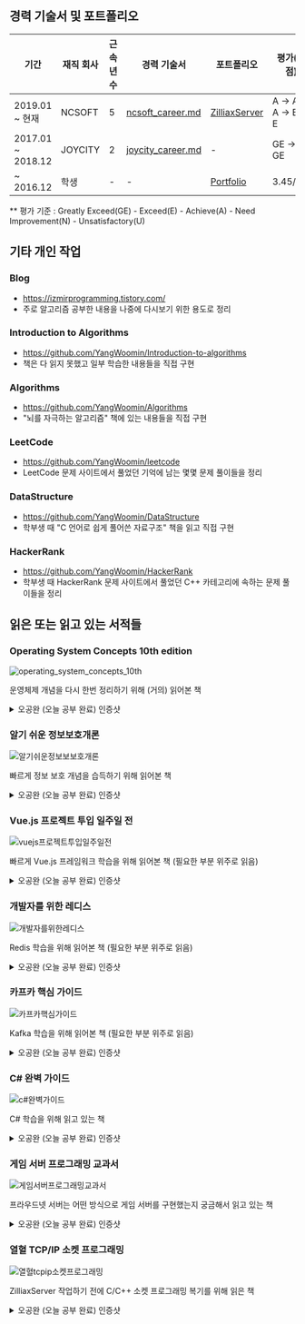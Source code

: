 
## 경력 기술서 및 포트폴리오

| 기간 | 재직 회사 | 근속년수 | 경력 기술서 | 포트폴리오 | 평가(학점) |
|----------|----------|----------|----------|----------|----------|
| 2019.01 ~ 현재 | NCSOFT | 5 | [ncsoft_career.md](ncsoft_career.md) | [ZilliaxServer](https://github.com/YangWoomin/ZilliaxServer) | A -> A -> A -> E -> E |
| 2017.01 ~ 2018.12 | JOYCITY | 2 | [joycity_career.md](joycity_career.md) | - | GE -> GE |
| ~ 2016.12 | 학생 | - | - | [Portfolio](https://github.com/YangWoomin/Portfolio) | 3.45/4.5 |

** 평가 기준 : Greatly Exceed(GE) - Exceed(E) - Achieve(A) - Need Improvement(N) - Unsatisfactory(U)

## 기타 개인 작업
### Blog
* https://izmirprogramming.tistory.com/
* 주로 알고리즘 공부한 내용을 나중에 다시보기 위한 용도로 정리
### Introduction to Algorithms 
* https://github.com/YangWoomin/Introduction-to-algorithms
* 책은 다 읽지 못했고 일부 학습한 내용들을 직접 구현
### Algorithms 
* https://github.com/YangWoomin/Algorithms
* "뇌를 자극하는 알고리즘" 책에 있는 내용들을 직접 구현
### LeetCode
* https://github.com/YangWoomin/leetcode
* LeetCode 문제 사이트에서 풀었던 기억에 남는 몇몇 문제 풀이들을 정리
### DataStructure
* https://github.com/YangWoomin/DataStructure
* 학부생 때 "C 언어로 쉽게 풀어쓴 자료구조" 책을 읽고 직접 구현
### HackerRank
* https://github.com/YangWoomin/HackerRank
* 학부생 때 HackerRank 문제 사이트에서 풀었던 C++ 카테고리에 속하는 문제 풀이들을 정리

## 읽은 또는 읽고 있는 서적들
### Operating System Concepts 10th edition
![operating_system_concepts_10th](https://github.com/user-attachments/assets/5fee17b5-5887-44f4-a652-ff2071e2341a)

운영체제 개념을 다시 한번 정리하기 위해 (거의) 읽어본 책

<details>
<summary> 오공완 (오늘 공부 완료) 인증샷 </summary>

![operating_system_concepts_1](https://github.com/user-attachments/assets/a93954e7-aca0-481d-9c1d-f1e0b44eeca1)
![operating_system_concepts_2](https://github.com/user-attachments/assets/6b062f12-1c2e-4578-a51e-48c17361532e)
![operating_system_concepts_3](https://github.com/user-attachments/assets/d442c924-8521-4466-a3dc-b2f9bb145073)
![operating_system_concepts_4](https://github.com/user-attachments/assets/5b310030-b0a4-469e-a62d-6b531069c6f3)
![operating_system_concepts_5](https://github.com/user-attachments/assets/f0797ed1-4dcb-4271-b863-71e9a34e4655)
![operating_system_concepts_6](https://github.com/user-attachments/assets/e41c1363-c1e2-4fe3-80dc-f76ca3dbda0a)
![operating_system_concepts_7](https://github.com/user-attachments/assets/de263597-4c58-4be0-afc9-e343a89d5954)
![operating_system_concepts_8](https://github.com/user-attachments/assets/f3e7a651-fcd8-416c-9237-ea8918f32abd)
![operating_system_concepts_9](https://github.com/user-attachments/assets/75935bea-797c-4adc-bfb6-7b7e171528cd)
![operating_system_concepts_10](https://github.com/user-attachments/assets/02bf74b8-8359-4625-b2b0-eda5bf6a8042)
![operating_system_concepts_11](https://github.com/user-attachments/assets/1ecca5fc-a2e7-460c-b9cf-064b6d7cfcbd)
![operating_system_concepts_12](https://github.com/user-attachments/assets/97d767f0-a153-4d45-9756-c461797798f9)
![operating_system_concepts_13](https://github.com/user-attachments/assets/783f2777-a75e-459c-89ed-304ce69eea5f)
![operating_system_concepts_14](https://github.com/user-attachments/assets/97e956a6-be7e-4ee2-8499-ec88f6ce550a)
![operating_system_concepts_15](https://github.com/user-attachments/assets/9dd3fa96-de6e-4998-b86c-936c9e9585a3)
![operating_system_concepts_16](https://github.com/user-attachments/assets/f63220ad-adbf-4b60-ad33-27f51f556b28)
![operating_system_concepts_17](https://github.com/user-attachments/assets/ddf1dbc9-6da3-46a5-b20a-13614fe42ed7)
![operating_system_concepts_18](https://github.com/user-attachments/assets/1b09552a-443a-400e-aef5-f99d6b3692ee)
![operating_system_concepts_19](https://github.com/user-attachments/assets/2f6e3881-23e4-4f68-9b48-1bb6aa0034de)
![operating_system_concepts_20](https://github.com/user-attachments/assets/fd3b35a3-f395-4bc4-9b3d-712cdcb71922)
![operating_system_concepts_21](https://github.com/user-attachments/assets/aac8186a-90c1-42d4-9e25-e95c104fc0f1)
![operating_system_concepts_22](https://github.com/user-attachments/assets/0f09d3f8-de87-475d-8516-a51ce526fbb0)
![operating_system_concepts_23](https://github.com/user-attachments/assets/19e37531-f8fd-4682-b3d2-286bb030a30f)
![operating_system_concepts_24](https://github.com/user-attachments/assets/146cc887-524f-446f-8889-5d5c10414d0e)
![operating_system_concepts_25](https://github.com/user-attachments/assets/1d41105a-5453-44d3-94a4-3dc51819d566)
![operating_system_concepts_26](https://github.com/user-attachments/assets/7eea78af-eca2-4cc9-9a3a-d39e763f8fc7)
![operating_system_concepts_27](https://github.com/user-attachments/assets/1ca20cfb-01ab-410b-af6a-9025dc2527d4)
![operating_system_concepts_28](https://github.com/user-attachments/assets/fc5855a5-f522-4bb6-b605-e724c2fa4f70)
![operating_system_concepts_29](https://github.com/user-attachments/assets/03477b28-2093-4f26-afde-d4f7952966da)
![operating_system_concepts_30](https://github.com/user-attachments/assets/b91e3b11-f413-4560-af8f-92fbca478b4e)
![operating_system_concepts_31](https://github.com/user-attachments/assets/581627ab-89a3-4458-a038-3909bbffdeb9)
![operating_system_concepts_32](https://github.com/user-attachments/assets/c9943cf4-6a7a-40da-99f4-f1f9009cedd6)
![operating_system_concepts_33](https://github.com/user-attachments/assets/81849593-95b2-4aa4-8468-e5cd5a7a2642)
![operating_system_concepts_34](https://github.com/user-attachments/assets/034c7dcd-777b-4e0f-8217-ed4c244e2136)
![operating_system_concepts_35](https://github.com/user-attachments/assets/5859faf8-3cd3-47fc-a281-13a42c591e11)
![operating_system_concepts_36](https://github.com/user-attachments/assets/781f526d-5c0a-48cf-922b-96fa91fab103)
![operating_system_concepts_37](https://github.com/user-attachments/assets/a81b56a2-c771-4df9-a6e2-cf9386f39ae8)
![operating_system_concepts_38](https://github.com/user-attachments/assets/bc7240d1-09f5-44d5-85db-8f526f4c78cc)
![operating_system_concepts_39](https://github.com/user-attachments/assets/1f14da6f-19f2-4133-8e52-38ce51145a11)
![operating_system_concepts_40](https://github.com/user-attachments/assets/d2f3bc9f-e4cf-4cc2-9691-ed1be9a6aa92)
![operating_system_concepts_41](https://github.com/user-attachments/assets/c302ad75-f5d7-48dd-8077-5e6c377369dc)
![operating_system_concepts_42](https://github.com/user-attachments/assets/a37de3b4-ef10-4666-bbc3-05d7109cb202)
![operating_system_concepts_43](https://github.com/user-attachments/assets/418c190f-433f-44f3-87c9-1eb26d8d52d3)
![operating_system_concepts_44](https://github.com/user-attachments/assets/01de0b0d-b96c-4b1a-a5f3-ee5056761fe5)
![operating_system_concepts_45](https://github.com/user-attachments/assets/5e7e40f9-027a-4db3-9236-ccea7e1a53e9)
![operating_system_concepts_46](https://github.com/user-attachments/assets/b808b8a2-9c8b-42ae-b29b-f0e8667fe4f2)
![operating_system_concepts_47](https://github.com/user-attachments/assets/344b70e6-bd0b-4774-89ba-8f6a5eecaade)
![operating_system_concepts_48](https://github.com/user-attachments/assets/e3063c82-04fe-45cc-9dbf-268c1ae5ca7e)
![operating_system_concepts_49](https://github.com/user-attachments/assets/20ed59a9-857f-4768-beca-d5d6e0adeec4)
![operating_system_concepts_50](https://github.com/user-attachments/assets/e797aa1f-af80-434c-9d9c-036c49510cee)
![operating_system_concepts_51](https://github.com/user-attachments/assets/8eb750e5-2eb2-4e28-81ce-f3d810827eb3)
![operating_system_concepts_52](https://github.com/user-attachments/assets/a0fa7313-8cfa-4701-ad61-336b3ba14076)
![operating_system_concepts_53](https://github.com/user-attachments/assets/ec99d969-23d5-4557-bab2-ae128a72120c)
![operating_system_concepts_54](https://github.com/user-attachments/assets/945b6fdc-0158-4d72-ba18-0daa73bb2cbe)
![operating_system_concepts_55](https://github.com/user-attachments/assets/13cbe0a3-c22d-439d-b6cd-ff4f8430ad1a)
![operating_system_concepts_56](https://github.com/user-attachments/assets/5af86c50-6443-4db6-91b1-e7c77727d855)
![operating_system_concepts_57](https://github.com/user-attachments/assets/34f28689-34c6-4946-920d-e21087d20f64)
![operating_system_concepts_58](https://github.com/user-attachments/assets/6d727621-66dc-4e3b-956c-28e83c5d3971)
![operating_system_concepts_59](https://github.com/user-attachments/assets/2645e287-16c9-43f1-a1fc-be58a0a87115)
![operating_system_concepts_60](https://github.com/user-attachments/assets/34266acc-17d5-4725-ad52-fb304e5c40c5)
![operating_system_concepts_61](https://github.com/user-attachments/assets/472a7b00-bd57-4b09-92b5-ed24adeaef92)
![operating_system_concepts_62](https://github.com/user-attachments/assets/e17b193b-b808-4e0f-a69f-a74df14cae2b)
![operating_system_concepts_63](https://github.com/user-attachments/assets/9aa98bb9-451a-4197-8932-f3adee5d2a75)
![operating_system_concepts_64](https://github.com/user-attachments/assets/31bd0c41-e7c3-40b3-809a-6d4a6f45f139)
![operating_system_concepts_65](https://github.com/user-attachments/assets/c0d6f3d9-253b-4052-a1bd-dc4328bb3ea5)
![operating_system_concepts_66](https://github.com/user-attachments/assets/3a315763-b4a0-4d1c-bf57-dc6516ba3e5a)
![operating_system_concepts_67](https://github.com/user-attachments/assets/5c2ce1ab-6d59-4cd2-87c7-b901d055a65e)
![operating_system_concepts_68](https://github.com/user-attachments/assets/a50b484e-1704-4a8d-9a64-00ddc6e738f9)
![operating_system_concepts_69](https://github.com/user-attachments/assets/b0599d55-f375-4aee-af75-bed4f62db991)
![operating_system_concepts_70](https://github.com/user-attachments/assets/9cf50c51-a2e5-468a-b6f2-b5c08469440a)
![operating_system_concepts_71](https://github.com/user-attachments/assets/253489e8-3261-4195-b5b5-a6244f23d836)
![operating_system_concepts_72](https://github.com/user-attachments/assets/f42646ce-39a2-4522-91af-67afd8f5ca50)
![operating_system_concepts_73](https://github.com/user-attachments/assets/c4596d34-04e6-462a-873f-d1aef878a6fe)
![operating_system_concepts_74](https://github.com/user-attachments/assets/e6711eb3-d88c-4517-a7ab-d53204bd88a2)
![operating_system_concepts_75](https://github.com/user-attachments/assets/7265f42c-8a8b-4c7f-ad8d-ee691d234c7a)
![operating_system_concepts_76](https://github.com/user-attachments/assets/5e963166-2dda-4592-9713-04a6e568eef1)
![operating_system_concepts_77](https://github.com/user-attachments/assets/d9ba5f3a-7e71-4a65-aae1-6a3dc90ead8b)
![operating_system_concepts_78](https://github.com/user-attachments/assets/e60f053d-c10a-409e-881c-199c8b360dc7)
![operating_system_concepts_79](https://github.com/user-attachments/assets/1257ebe8-7b4a-49ce-802c-d8d0c093e6e0)
![operating_system_concepts_80](https://github.com/user-attachments/assets/c2076b5f-a9c9-4bee-af8d-ee443cb62399)
![operating_system_concepts_81](https://github.com/user-attachments/assets/61e78199-0001-4fc8-81a7-52969a5ca6e8)
![operating_system_concepts_82](https://github.com/user-attachments/assets/0c406497-ed7f-486a-8bc3-cac703913073)
![operating_system_concepts_83](https://github.com/user-attachments/assets/692e9dd6-1c91-4619-bf72-3a618a7873a5)
![operating_system_concepts_84](https://github.com/user-attachments/assets/1a9385c4-b09b-48ac-8042-3972b093369a)
![operating_system_concepts_85](https://github.com/user-attachments/assets/f5a9b824-4e2d-4811-b607-917b5583e8ad)
![operating_system_concepts_86](https://github.com/user-attachments/assets/71dcd0d0-cbcb-4843-8fbb-ba53eaabcdbb)
![operating_system_concepts_87](https://github.com/user-attachments/assets/b3440822-3843-47d4-a476-3c4144ca7b71)
![operating_system_concepts_88](https://github.com/user-attachments/assets/b17dde4e-a489-40e0-92be-a143cf4f1948)
![operating_system_concepts_89](https://github.com/user-attachments/assets/f54771ed-bc2d-4cd3-9c80-3eb6cf494387)
![operating_system_concepts_90](https://github.com/user-attachments/assets/8420178a-2311-4ccd-9a71-571decebd404)
![operating_system_concepts_91](https://github.com/user-attachments/assets/fcd64b49-e7bc-4a74-9cc6-72305d899225)
![operating_system_concepts_92](https://github.com/user-attachments/assets/1d0e10c5-c503-4ccb-b458-a84f5a7dc664)
![operating_system_concepts_93](https://github.com/user-attachments/assets/5f197638-55b5-42a2-a8d9-e31eb1e50abe)
![operating_system_concepts_94](https://github.com/user-attachments/assets/ee1c31bc-5be8-4b12-b2b8-0a33226ad81b)
![operating_system_concepts_95](https://github.com/user-attachments/assets/0513b82d-31bc-47eb-81a0-b951971aa1a7)
![operating_system_concepts_96](https://github.com/user-attachments/assets/084ffc19-9716-4cb2-89ae-59e65cc7fb5b)
![operating_system_concepts_97](https://github.com/user-attachments/assets/5963e14d-d325-4615-ba2e-5bfda6cd06b7)
![operating_system_concepts_98](https://github.com/user-attachments/assets/053adb20-584c-480c-96d9-ec484f2fd652)
![operating_system_concepts_99](https://github.com/user-attachments/assets/a4f38a05-a237-4318-8cdc-5de6933765a6)
![operating_system_concepts_100](https://github.com/user-attachments/assets/d444d6a6-7e94-4880-9605-c6e795d511cc)
![operating_system_concepts_101](https://github.com/user-attachments/assets/a688769c-a0f7-4a06-97b0-8f1d09c26646)
![operating_system_concepts_102](https://github.com/user-attachments/assets/226f4b0d-bf83-4b03-9938-ad420d7231a9)
![operating_system_concepts_103](https://github.com/user-attachments/assets/9f845c1c-1851-440d-b302-6490b6508b09)
![operating_system_concepts_104](https://github.com/user-attachments/assets/fc13197e-35ad-4147-a6e7-ba69badbeb65)
![operating_system_concepts_105](https://github.com/user-attachments/assets/ca7f68ac-4a2c-41c0-8b53-a53d0ba1609f)
![operating_system_concepts_106](https://github.com/user-attachments/assets/a9677bdc-a478-4569-bf93-803ba653a5cb)
![operating_system_concepts_107](https://github.com/user-attachments/assets/e0b409b4-5834-4514-80a8-d1560820d018)
![operating_system_concepts_108](https://github.com/user-attachments/assets/3f81d21c-a78a-4829-8de3-44a817357d96)
![operating_system_concepts_109](https://github.com/user-attachments/assets/b948ff5c-cd48-4c2d-871b-22f56720dd09)
![operating_system_concepts_110](https://github.com/user-attachments/assets/b92f3d5f-30e2-42a3-8253-91d64578e1cc)
![operating_system_concepts_111](https://github.com/user-attachments/assets/916582e7-7c0c-4a27-9f42-b54e0270053b)
![operating_system_concepts_112](https://github.com/user-attachments/assets/469215b9-6ef2-46da-a1fd-f8f1275fb083)
![operating_system_concepts_113](https://github.com/user-attachments/assets/4c026f53-57b5-4987-91cb-36c80a3fa125)
![operating_system_concepts_114](https://github.com/user-attachments/assets/273d9a77-b329-4d5e-8325-c4386fd214ac)
![operating_system_concepts_115](https://github.com/user-attachments/assets/97e90656-3c96-4b2c-8a8b-03dfbe98d4e2)
![operating_system_concepts_116](https://github.com/user-attachments/assets/40e249bf-8e7c-48e1-a4dc-c2fd51d67b05)
![operating_system_concepts_117](https://github.com/user-attachments/assets/210149e6-7244-4669-b367-b52b7a81b154)
![operating_system_concepts_118](https://github.com/user-attachments/assets/c19b7e1f-7b33-49e1-8354-050dd5a5fa9d)
![operating_system_concepts_119](https://github.com/user-attachments/assets/0cd4cfdc-d844-459c-8d79-0b9258d80e89)
![operating_system_concepts_120](https://github.com/user-attachments/assets/ede0aecc-22e3-43d1-9053-795ca053e9d4)
![operating_system_concepts_121](https://github.com/user-attachments/assets/6a7b8fe2-55e9-4fc0-99a6-9dbdc33ea351)
![operating_system_concepts_122](https://github.com/user-attachments/assets/236b0403-85e6-4c63-ab0d-efe98e1cd444)
![operating_system_concepts_123](https://github.com/user-attachments/assets/bbc85fde-568b-48e4-8344-627406203f32)
![operating_system_concepts_124](https://github.com/user-attachments/assets/c012692c-deb9-4754-984b-6c4afb096b8b)

</details>

### 알기 쉬운 정보보호개론
![알기쉬운정보보보호개론](https://github.com/user-attachments/assets/07d14971-f2d4-49dc-b9b5-6d64a475c09f)

빠르게 정보 보호 개념을 습득하기 위해 읽어본 책

<details>
<summary> 오공완 (오늘 공부 완료) 인증샷 </summary>

![알기쉬운_정보보호개론_1](https://github.com/user-attachments/assets/b879e3fe-415c-407d-95a6-e7065e9dafb7)
![알기쉬운_정보보호개론_2](https://github.com/user-attachments/assets/d45662f0-f647-4020-a9f6-dcb3c239c29d)
![알기쉬운_정보보호개론_3](https://github.com/user-attachments/assets/df5e5a5a-eb94-4b9e-beaa-8ff87307e85c)
![알기쉬운_정보보호개론_4](https://github.com/user-attachments/assets/bd0745e5-9a94-4780-92ea-a178b068772a)
![알기쉬운_정보보호개론_5](https://github.com/user-attachments/assets/bd696e71-d143-44d7-917e-981cb095eec8)
![알기쉬운_정보보호개론_6](https://github.com/user-attachments/assets/ef3790e5-f463-4ca5-8f49-dccfdbcb953e)
![알기쉬운_정보보호개론_7](https://github.com/user-attachments/assets/e066125b-b65e-43fd-9f27-917d58224c86)
![알기쉬운_정보보호개론_8](https://github.com/user-attachments/assets/724b7b78-568d-4155-a0ce-06e85da0d8da)
![알기쉬운_정보보호개론_9](https://github.com/user-attachments/assets/3d1ee414-6667-4dcc-af97-cbed3265ccfb)
![알기쉬운_정보보호개론_10](https://github.com/user-attachments/assets/a1fe2643-34e1-48e4-b982-b2a8d999549f)
![알기쉬운_정보보호개론_11](https://github.com/user-attachments/assets/ddd51ab8-1208-4c28-a670-10c85808a5dd)
![알기쉬운_정보보호개론_12](https://github.com/user-attachments/assets/5c6654c9-76ea-4727-9c1a-3f15f909b461)
![알기쉬운_정보보호개론_13](https://github.com/user-attachments/assets/ea429645-c2bb-43e0-8b62-ef83dcd6f56d)
![알기쉬운_정보보호개론_14](https://github.com/user-attachments/assets/48b04401-7f91-40c0-988b-3d7b027b03f7)
![알기쉬운_정보보호개론_15](https://github.com/user-attachments/assets/08d01db4-a726-407c-92ec-ee1e5d52e373)
![알기쉬운_정보보호개론_16](https://github.com/user-attachments/assets/54a27770-d305-4ec2-a889-8b02ea60a504)
![알기쉬운_정보보호개론_17](https://github.com/user-attachments/assets/07fa8eff-0a74-4285-b8a1-4503bcb68050)
![알기쉬운_정보보호개론_18](https://github.com/user-attachments/assets/0d192d76-7c26-4ccd-afd4-16d842ce234c)
![알기쉬운_정보보호개론_19](https://github.com/user-attachments/assets/563d878d-20c3-4e9a-8cb3-77a2e6c8ffc5)
![알기쉬운_정보보호개론_20](https://github.com/user-attachments/assets/87b46029-9830-4e3e-988f-289af76db398)
![알기쉬운_정보보호개론_21](https://github.com/user-attachments/assets/10e953db-7c51-4513-a18b-1f7e56bfdcae)

</details>

### Vue.js 프로젝트 투입 일주일 전
![vuejs프로젝트투입일주일전](https://github.com/user-attachments/assets/1fdec2c9-3abb-4400-87d2-6d7183f366f4)

빠르게 Vue.js 프레임워크 학습을 위해 읽어본 책 (필요한 부분 위주로 읽음)

<details>
<summary> 오공완 (오늘 공부 완료) 인증샷 </summary>

![vuejs_프로젝트_투입_일주일전_1](https://github.com/user-attachments/assets/cd21c9b2-90cb-4bdf-9168-43049def9049)
![vuejs_프로젝트_투입_일주일전_2](https://github.com/user-attachments/assets/5aebad63-f37c-4558-97a8-0dd72817d470)
![vuejs_프로젝트_투입_일주일전_3](https://github.com/user-attachments/assets/0d2dcb79-b23c-46a4-9aa2-9f43cada12f3)

</details>

### 개발자를 위한 레디스
![개발자를위한레디스](https://github.com/user-attachments/assets/fbcbc922-6818-4b6a-a394-d247d3a9fec7)

Redis 학습을 위해 읽어본 책 (필요한 부분 위주로 읽음)

<details>
<summary> 오공완 (오늘 공부 완료) 인증샷 </summary>

![개발자를_위한_레디스_1](https://github.com/user-attachments/assets/fb1cece7-f82a-4438-b084-9330d71cb4ba)
![개발자를_위한_레디스_2](https://github.com/user-attachments/assets/bd89dfca-0726-42f2-8f2f-373615cddd1c)
![개발자를_위한_레디스_3](https://github.com/user-attachments/assets/6818c1b0-791a-4dd8-955b-e1f9b3798972)
![개발자를_위한_레디스_4](https://github.com/user-attachments/assets/0f933f27-2163-40cf-9d6a-e06173595be4)
![개발자를_위한_레디스_5](https://github.com/user-attachments/assets/c9233630-266e-4192-a66b-9d9bd2331b40)
![개발자를_위한_레디스_6](https://github.com/user-attachments/assets/7a1fb019-0630-458b-8a01-98542064f057)
![개발자를_위한_레디스_7](https://github.com/user-attachments/assets/4a848bb8-9b0a-4819-8d9a-40cf9f768340)
![개발자를_위한_레디스_8](https://github.com/user-attachments/assets/1e24af48-de33-4fc8-b55c-556dc0e48400)
![개발자를_위한_레디스_9](https://github.com/user-attachments/assets/744ced45-c24a-45f3-b24a-64ad916d3bbe)
![개발자를_위한_레디스_10](https://github.com/user-attachments/assets/dd417088-d3b9-4404-ac8a-cbe19213aad2)

</details>

### 카프카 핵심 가이드
![카프카핵심가이드](https://github.com/user-attachments/assets/f99d8ca3-1bb3-40be-8f50-82cdf04a8df5)

Kafka 학습을 위해 읽어본 책 (필요한 부분 위주로 읽음)

<details>
<summary> 오공완 (오늘 공부 완료) 인증샷 </summary>

![카프카_핵심_가이드_1](https://github.com/user-attachments/assets/db4d110e-3e9a-4512-8fd7-1a5345f169e6)
![카프카_핵심_가이드_2](https://github.com/user-attachments/assets/d165d09d-464c-4889-9f94-d53b6e2682b4)
![카프카_핵심_가이드_3](https://github.com/user-attachments/assets/745a3732-ab76-404f-b56d-b44eaec582ef)
![카프카_핵심_가이드_4](https://github.com/user-attachments/assets/4abbdf46-6cf7-4651-b29f-b3d79e0f997f)
![카프카_핵심_가이드_5](https://github.com/user-attachments/assets/0068ad6c-a4d8-4f15-80e7-c7dc52bb5e6d)
![카프카_핵심_가이드_6](https://github.com/user-attachments/assets/0f177688-784f-4ad2-958d-033f46799c56)
![카프카_핵심_가이드_7](https://github.com/user-attachments/assets/e58d230c-3290-4dfe-808c-22c0d4a9fdf0)
![카프카_핵심_가이드_8](https://github.com/user-attachments/assets/96dba009-ae26-40eb-a4c1-4b8d52298ee0)
![카프카_핵심_가이드_9](https://github.com/user-attachments/assets/4c20e545-86fd-404f-8ed4-d798debc180f)

</details>

### C# 완벽 가이드
![c#완벽가이드](https://github.com/user-attachments/assets/014aac1f-243f-439b-b993-4d448c77f1cf)

C# 학습을 위해 읽고 있는 책

<details>
<summary> 오공완 (오늘 공부 완료) 인증샷 </summary>

![c#_완벽_가이드_1](https://github.com/user-attachments/assets/d8d63786-87ed-418a-be63-b9b1ad63e740)
![c#_완벽_가이드_2](https://github.com/user-attachments/assets/1e6e61f5-1d52-469b-a0d4-44f1441a6735)

</details>

### 게임 서버 프로그래밍 교과서
![게임서버프로그래밍교과서](https://github.com/user-attachments/assets/ef8b5c8d-899f-43a7-95c1-eed19ad44994)

프라우드넷 서버는 어떤 방식으로 게임 서버를 구현했는지 궁금해서 읽고 있는 책

<details>
<summary> 오공완 (오늘 공부 완료) 인증샷 </summary>

![게임_서버_프로그래밍_교과서_1](https://github.com/user-attachments/assets/1315e633-840c-4385-aebb-ebba26acc36e)
![게임_서버_프로그래밍_교과서_2](https://github.com/user-attachments/assets/22e5b832-e79a-4bdf-84a6-8862ccd0bd5f)
![게임_서버_프로그래밍_교과서_3](https://github.com/user-attachments/assets/d7700d95-882e-4ebe-af12-aabd17fbd97e)
![게임_서버_프로그래밍_교과서_4](https://github.com/user-attachments/assets/2db8ec9f-6047-4f20-ac8b-1c59f7fffb24)
![게임_서버_프로그래밍_교과서_5](https://github.com/user-attachments/assets/8beadfd8-f572-4bc5-95ea-a62a691fc201)
![게임_서버_프로그래밍_교과서_6](https://github.com/user-attachments/assets/be761b1b-7fa4-4c7a-ab45-30c1c7e10d06)
![게임_서버_프로그래밍_교과서_7](https://github.com/user-attachments/assets/95fd12ad-281b-4738-8980-2cf8916d93f3)
![게임_서버_프로그래밍_교과서_8](https://github.com/user-attachments/assets/bbee111f-5827-4e40-b9e8-7b742d83384e)

</details>

### 열혈 TCP/IP 소켓 프로그래밍
![열혈tcpip소켓프로그래밍](https://github.com/user-attachments/assets/8eec6f0b-dff2-4ae5-a51b-8c5ffbd15564)

ZilliaxServer 작업하기 전에 C/C++ 소켓 프로그래밍 복기를 위해 읽은 책

<details>
<summary> 오공완 (오늘 공부 완료) 인증샷 </summary>

![열혈_tcp_ip_소켓_프로그래밍_1](https://github.com/user-attachments/assets/a2867fb4-32f4-48bf-92a4-dd63ade75426)
![열혈_tcp_ip_소켓_프로그래밍_2](https://github.com/user-attachments/assets/91b32101-38b3-4d1d-b741-cda38d1e26b6)
![열혈_tcp_ip_소켓_프로그래밍_3](https://github.com/user-attachments/assets/ff613e28-9f36-4c69-b925-b34304c44e32)
![열혈_tcp_ip_소켓_프로그래밍_4](https://github.com/user-attachments/assets/b7eacc5a-11d4-4f83-9c58-ebf58a73e96f)
![열혈_tcp_ip_소켓_프로그래밍_5](https://github.com/user-attachments/assets/c4d4986d-c5bb-424c-8f7f-f18f1f1e963b)
![열혈_tcp_ip_소켓_프로그래밍_6](https://github.com/user-attachments/assets/f767ba60-9e03-408c-a2da-8e8defc08107)
![열혈_tcp_ip_소켓_프로그래밍_7](https://github.com/user-attachments/assets/c0c573d1-5496-41db-b8f7-1ca5b92eeb43)
![열혈_tcp_ip_소켓_프로그래밍_8](https://github.com/user-attachments/assets/bfc35cef-8637-41da-8611-58e0bcf73dea)
![열혈_tcp_ip_소켓_프로그래밍_9](https://github.com/user-attachments/assets/f4ccf546-283b-4458-b86b-2a13d0eab1b0)
![열혈_tcp_ip_소켓_프로그래밍_10](https://github.com/user-attachments/assets/94f40b5e-b712-46ce-b390-3e31864c12e4)
![열혈_tcp_ip_소켓_프로그래밍_11](https://github.com/user-attachments/assets/ee621889-3100-42f5-b275-b87968e9dfcf)
![열혈_tcp_ip_소켓_프로그래밍_12](https://github.com/user-attachments/assets/34b3e298-b590-4bdc-adab-8eda75ff3aec)
![열혈_tcp_ip_소켓_프로그래밍_13](https://github.com/user-attachments/assets/c03a768d-5810-4dd5-872e-032440da6711)
![열혈_tcp_ip_소켓_프로그래밍_14](https://github.com/user-attachments/assets/9191967d-6098-4023-8a69-d25522753df6)
![열혈_tcp_ip_소켓_프로그래밍_15](https://github.com/user-attachments/assets/93d57c14-8661-4795-8d1f-962975fa6ca8)
![열혈_tcp_ip_소켓_프로그래밍_16](https://github.com/user-attachments/assets/3a73b29a-20e6-4818-9674-cb01e64c2523)

</details>

